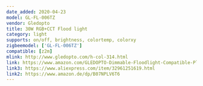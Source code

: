 ```yaml
---
date_added: 2020-04-23
model: GL-FL-006TZ
vendor: Gledopto
title: 30W RGB+CCT Flood light
category: light
supports: on/off, brightness, colortemp, colorxy
zigbeemodel: ['GL-FL-006TZ']
compatible: [z2m]
mlink: http://www.gledopto.com/h-col-314.html
link: https://www.amazon.com/GLEDOPTO-Dimmable-Floodlight-Compatible-Playground/dp/B07QXV1XLT
link3: https://www.aliexpress.com/item/32961251619.html
link2: https://www.amazon.de/dp/B07NPLV6T6
---
```


